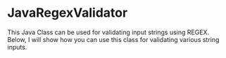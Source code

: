 # JavaRegexValidator
This Java Class can be used for validating input strings using REGEX. Below, I will show how you can use this class for validating various string inputs.
